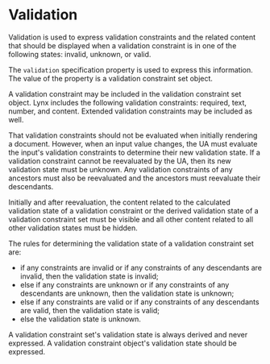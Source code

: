 # Validation

Validation is used to express validation constraints and the related content that should be displayed when a validation constraint is in one of the following states: invalid, unknown, or valid.

The `validation` specification property is used to express this information. The value of the property is a validation constraint set object.

A validation constraint may be included in the validation constraint set object. Lynx includes the following validation constraints: required, text, number, and content. Extended validation constraints may be included as well.

That validation constraints should not be evaluated when initially rendering a document. However, when an input value changes, the UA must evaluate the input's validation constraints to determine their new validation state. If a validation constraint cannot be reevaluated by the UA, then its new validation state must be unknown. Any validation constraints of any ancestors must also be reevaluated and the ancestors must reevaluate their descendants.

Initially and after reevaluation, the content related to the calculated validation state of a validation constraint or the derived validation state of a validation constraint set must be visible and all other content related to all other validation states must be hidden.

The rules for determining the validation state of a validation constraint set are:
  - if any constraints are invalid or if any constraints of any descendants are invalid, then the validation state is invalid;
  - else if any constraints are unknown or if any constraints of any descendants are unknown, then the validation state is unknown;
  - else if any constraints are valid or if any constraints of any descendants are valid, then the validation state is valid;
  - else the validation state is unknown.

A validation constraint set's validation state is always derived and never expressed.
A validation constraint object's validation state should be expressed.
